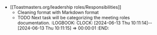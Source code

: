 - [[Toastmasters.org/leadership roles/Responsibilities]]
	- Cleaning format with Markdown format
	- TODO Next task will be categorizing the meeting roles documentation.
	  :LOGBOOK:
	  CLOCK: [2024-06-13 Thu 10:11:14]--[2024-06-13 Thu 10:11:15] =>  00:00:01
	  :END: